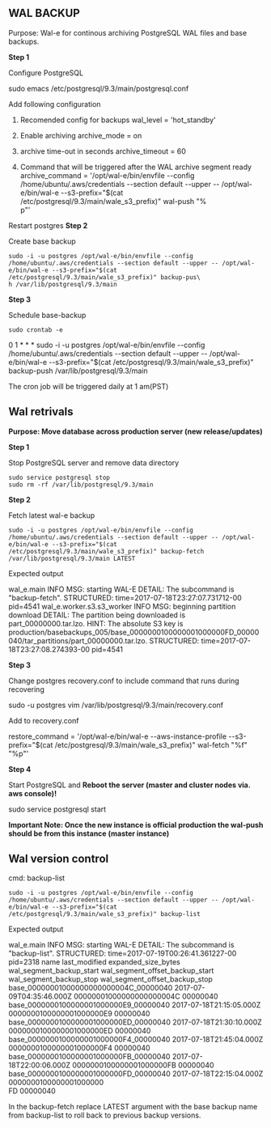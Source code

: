 ## WAL BACKUP

Purpose: Wal-e for continous archiving PostgreSQL WAL files and base backups.

**Step 1**

Configure PostgreSQL

sudo emacs /etc/postgresql/9.3/main/postgresql.conf

Add following configuration

1. Recomended config for backups
wal_level = 'hot_standby'

2. Enable archiving
archive_mode = on

3. archive time-out in seconds
archive_timeout = 60

4. Command that will be triggered after the WAL archive segment ready
archive_command = '/opt/wal-e/bin/envfile --config /home/ubuntu/.aws/credentials --section default --upper -- /opt/wal-e/bin/wal-e --s3-prefix="$(cat /etc/postgresql/9.3/main/wale_s3_prefix)" wal-push "%\
p"'

Restart postgres
**Step 2**

Create base backup

```
sudo -i -u postgres /opt/wal-e/bin/envfile --config /home/ubuntu/.aws/credentials --section default --upper -- /opt/wal-e/bin/wal-e --s3-prefix="$(cat /etc/postgresql/9.3/main/wale_s3_prefix)" backup-pus\
h /var/lib/postgresql/9.3/main
```

**Step 3**

Schedule base-backup

```
sudo crontab -e
```

0 1 * * *  sudo -i -u postgres /opt/wal-e/bin/envfile --config /home/ubuntu/.aws/credentials --section default --upper -- /opt/wal-e/bin/wal-e --s3-prefix="$(cat /etc/postgresql/9.3/main/wale_s3_prefix)" backup-push /var/lib/postgresql/9.3/main

The cron job will be triggered daily at 1 am(PST)


## Wal retrivals

**Purpose: Move database across production server (new release/updates)**


**Step 1**

Stop PostgreSQL server and remove data directory

```
sudo service postgresql stop
sudo rm -rf /var/lib/postgresql/9.3/main
```

**Step 2**

Fetch latest wal-e backup

```
sudo -i -u postgres /opt/wal-e/bin/envfile --config /home/ubuntu/.aws/credentials --section default --upper -- /opt/wal-e/bin/wal-e --s3-prefix="$(cat /etc/postgresql/9.3/main/wale_s3_prefix)" backup-fetch /var/lib/postgresql/9.3/main LATEST
```

Expected output


wal_e.main   INFO     MSG: starting WAL-E
        DETAIL: The subcommand is "backup-fetch".
        STRUCTURED: time=2017-07-18T23:27:07.731712-00 pid=4541
wal_e.worker.s3.s3_worker INFO     MSG: beginning partition download
        DETAIL: The partition being downloaded is part_00000000.tar.lzo.
        HINT: The absolute S3 key is production/basebackups_005/base_0000000100000001000000FD_00000040/tar_partitions/part_00000000.tar.lzo.
        STRUCTURED: time=2017-07-18T23:27:08.274393-00 pid=4541


**Step 3**

Change postgres recovery.conf to include command that runs during recovering


sudo -u postgres vim /var/lib/postgresql/9.3/main/recovery.conf

Add to recovery.conf

restore_command = '/opt/wal-e/bin/wal-e --aws-instance-profile --s3-prefix="$(cat /etc/postgresql/9.3/main/wale_s3_prefix)" wal-fetch "%f" "%p"'


**Step 4**

Start PostgreSQL and **Reboot the server (master and cluster nodes via. aws console)!**

sudo service postgresql start


**Important Note: Once the new instance is official production the wal-push should be from this instance (master instance)**


## Wal version control

cmd: backup-list

```
sudo -i -u postgres /opt/wal-e/bin/envfile --config /home/ubuntu/.aws/credentials --section default --upper -- /opt/wal-e/bin/wal-e --s3-prefix="$(cat /etc/postgresql/9.3/main/wale_s3_prefix)" backup-list
```


Expected output

wal_e.main   INFO     MSG: starting WAL-E
        DETAIL: The subcommand is "backup-list".
        STRUCTURED: time=2017-07-19T00:26:41.361227-00 pid=2318
name    last_modified                                  expanded_size_bytes      wal_segment_backup_start        wal_segment_offset_backup_start wal_segment_backup_stop wal_segment_offset_backup_stop
base_00000001000000000000004C_00000040                 2017-07-09T04:35:46.000Z                                 00000001000000000000004C        00000040
base_0000000100000001000000E9_00000040                 2017-07-18T21:15:05.000Z                                                                 0000000100000001000000E9 00000040
base_0000000100000001000000ED_00000040                 2017-07-18T21:30:10.000Z                                                                                          0000000100000001000000ED 00000040
base_0000000100000001000000F4_00000040                 2017-07-18T21:45:04.000Z                                                                                                                   0000000100000001000000F4 00000040
base_0000000100000001000000FB_00000040                 2017-07-18T22:00:06.000Z                                                                                                                                            0000000100000001000000FB 00000040
base_0000000100000001000000FD_00000040                 2017-07-18T22:15:04.000Z                                                                                                                                                                     0000000100000001000000\
FD 00000040

In the backup-fetch replace LATEST argument with the base backup name from backup-list to roll back to previous backup versions.






